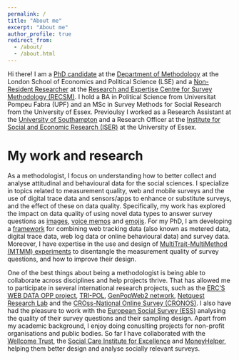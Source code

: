```yaml
---
permalink: /
title: "About me"
excerpt: "About me"
author_profile: true
redirect_from: 
  - /about/
  - /about.html
---
```


Hi there! I am a [PhD candidate](http://www.lse.ac.uk/Methodology/People/Research-Students/Oriol-Bosh-Jover/Oriol-Bosch-Jover) at the [Department of Methodology](http://www.lse.ac.uk/Methodology) at the London School of Economics and Political Science (LSE) and a [Non-Resident Researcher](https://www.upf.edu/web/survey/entry/-/-/U91787/adscripcion/oriol-bosch) at the [Research and Expertise Centre for Survey Methodology (RECSM)](https://www.upf.edu/web/survey). I hold a BA in Political Science from Universitat Pompeu Fabra (UPF) and an MSc in Survey Methods for Social Research from the University of Essex. Previoulsy I worked as a Research Assistant at the [University of Southampton](https://www.southampton.ac.uk/socsci/index.page) and a Research Officer at the [Institute for Social and Economic Research (ISER)](https://www.iser.essex.ac.uk/) at the University of Essex.

My work and research
======
As a  methodologist, I focus on understanding how to better collect and analyse attitudinal and behavioural data for the social sciences. I specialize in topics related to measurement quality, web and mobile surveys and the use of digital trace data and sensors/apps to enhance or substitute surveys, and the effect of these on data quality. Specifically, my work has explored the impact on data quality of using novel data types to answer survey questions as [images](https://journals.sagepub.com/doi/abs/10.1177/0894439318791515), [voice memos](https://journals.sagepub.com/doi/abs/10.1177/0894439318810715) and [emojis](https://link.springer.com/article/10.1007/s11135-020-00994-8). For my PhD, I am developing a [framework](https://www.upf.edu/documents/3966940/6839730/WP62.pdf/16aaf443-c545-2f5a-faac-a2bb55dec4d6) for combining web tracking data (also known as metered data, digital trace data, web log data or online behavioural data) and survey data. Moreover, I have expertise in the use and design of [MultiTrait-MultiMethod (MTMM) experiments](https://journals.sagepub.com/doi/abs/10.1177/0894439317750089) to disentangle the measurement quality of survey questions, and how to improve their design.

One of the best things about being a methodologist is being able to collaborate across disciplines and help projects thrive. That has allowed me to participate in several international research projects, such as the [ERC’S WEB DATA OPP project](https://cordis.europa.eu/project/id/849165), [TRI-POL](https://www.upf.edu/web/tri-pol), [GenPopWeb2 network](https://www.ncrm.ac.uk/research/genpopweb2/), [Netquest Research Lab](https://www.netquest.com/netquest-research-lab) and the [CROss-National Online Survey (CRONOS)](https://www.europeansocialsurvey.org/methodology/methodological_research/modes_of_data_collection/cronos.html). I also have had the pleasure to work with the [European Social Survey (ESS)](https://www.europeansocialsurvey.org/) analysing the quality of their survey questions and their sampling design. Apart from my academic background, I enjoy doing conuslting projects for non-profit organisations and public bodies. So far I have collaborated with the [Wellcome Trust](https://wellcome.org/), the [
Social Care Institute for Excellence](https://www.scie.org.uk/) and [MoneyHelper](https://www.moneyadviceservice.org.uk/en), helping them better design and analyse socially relevant surveys. 

<meta name="twitter:card" content="summary_large_image">
<meta name="twitter:site" content="@orioljbosch">
<meta name="twitter:title" content="Oriol J. Bosch - PhD candidate at the London School of Economics">
<meta name="twitter:description" content="A survey methodologist in the era of Big Data">
<meta name="twitter:image" content="https://orioljbosch.com/images/Twitter card.png">
